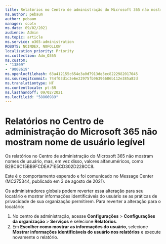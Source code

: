 ```yaml
---
title: Relatórios no Centro de administração do Microsoft 365 não mostram nome de usuário legível
ms.author: pebaum
author: pebaum
manager: scotv
ms.date: 09/02/2021
audience: Admin
ms.topic: article
ms.service: o365-administration
ROBOTS: NOINDEX, NOFOLLOW
localization_priority: Priority
ms.collection: Adm_O365
ms.custom:
- "13809"
- "9008619"
ms.openlocfilehash: 63a412155c654e3a0d7913de3ec8222982017045
ms.sourcegitcommit: 744f03d1c3e6e22975fb96396686b112e385a82d
ms.translationtype: HT
ms.contentlocale: pt-BR
ms.lasthandoff: 09/02/2021
ms.locfileid: "58866989"
---
```

# <a name="reports-in-microsoft-365-admin-center-do-not-show-readable-username"></a>Relatórios no Centro de administração do Microsoft 365 não mostram nome de usuário legível

Os relatórios no Centro de administração do Microsoft 365 não mostram nomes de usuário, mas, em vez disso, valores alfanuméricos, como B2BC6C15BB9FCDEA71E5CD302D228CC8.

Este é o comportamento esperado e foi comunicado no Message Center (MC275344, publicado em 3 de agosto de 2021). 

Os administradores globais podem reverter essa alteração para seu locatário e mostrar informações identificáveis do usuário se as práticas de privacidade de sua organização permitirem. Para reverter a alteração para o locatário:

1. No centro de administração, acesse **Configurações** > **Configurações da organização** > **Serviços** e selecione **Relatórios**. 
1. Em **Escolher como mostrar as informações do usuário**, selecione **Mostrar informações identificáveis do usuário nos relatórios** e execute novamente o relatório.